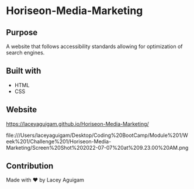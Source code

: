 # Horiseon-Media-Marketing


## Purpose
A website that follows accessibility standards allowing for optimization of search engines.


## Built with
* HTML
* CSS


## Website
https://laceyaguigam.github.io/Horiseon-Media-Marketing/


file:///Users/laceyaguigam/Desktop/Coding%20BootCamp/Module%201/Week%201/Challenge%201/Horiseon-Media-Marketing/Screen%20Shot%202022-07-07%20at%209.23.00%20AM.png

## Contribution 
Made with ❤️ by Lacey Aguigam
